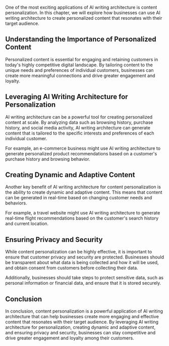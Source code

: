 
One of the most exciting applications of AI writing architecture is content personalization. In this chapter, we will explore how businesses can use AI writing architecture to create personalized content that resonates with their target audience.

Understanding the Importance of Personalized Content
----------------------------------------------------

Personalized content is essential for engaging and retaining customers in today's highly competitive digital landscape. By tailoring content to the unique needs and preferences of individual customers, businesses can create more meaningful connections and drive greater engagement and loyalty.

Leveraging AI Writing Architecture for Personalization
------------------------------------------------------

AI writing architecture can be a powerful tool for creating personalized content at scale. By analyzing data such as browsing history, purchase history, and social media activity, AI writing architecture can generate content that is tailored to the specific interests and preferences of each individual customer.

For example, an e-commerce business might use AI writing architecture to generate personalized product recommendations based on a customer's purchase history and browsing behavior.

Creating Dynamic and Adaptive Content
-------------------------------------

Another key benefit of AI writing architecture for content personalization is the ability to create dynamic and adaptive content. This means that content can be generated in real-time based on changing customer needs and behaviors.

For example, a travel website might use AI writing architecture to generate real-time flight recommendations based on the customer's search history and current location.

Ensuring Privacy and Security
-----------------------------

While content personalization can be highly effective, it is important to ensure that customer privacy and security are protected. Businesses should be transparent about what data is being collected and how it will be used, and obtain consent from customers before collecting their data.

Additionally, businesses should take steps to protect sensitive data, such as personal information or financial data, and ensure that it is stored securely.

Conclusion
----------

In conclusion, content personalization is a powerful application of AI writing architecture that can help businesses create more engaging and effective content that resonates with their target audience. By leveraging AI writing architecture for personalization, creating dynamic and adaptive content, and ensuring privacy and security, businesses can stay competitive and drive greater engagement and loyalty among their customers.
